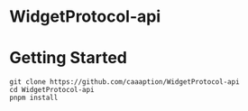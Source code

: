 # WidgetProtocol-api

# Getting Started

```
git clone https://github.com/caaaption/WidgetProtocol-api
cd WidgetProtocol-api
pnpm install
```
